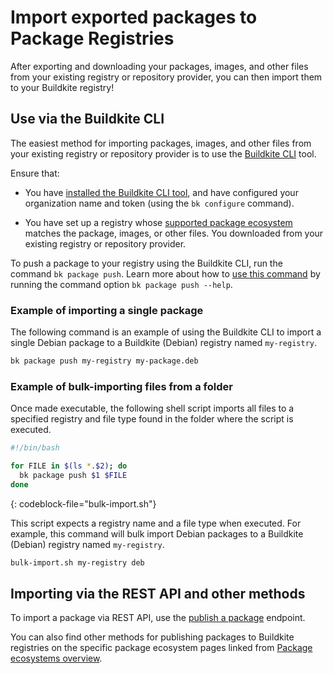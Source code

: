 # Import exported packages to Package Registries

After exporting and downloading your packages, images, and other files from your existing registry or repository provider, you can then import them to your Buildkite registry!

## Use via the Buildkite CLI

The easiest method for importing packages, images, and other files from your existing registry or repository provider is to use the [Buildkite CLI](/docs/cli) tool.

Ensure that:

- You have [installed the Buildkite CLI tool](/docs/cli/installation), and have configured your organization name and token (using the `bk configure` command).

- You have set up a registry whose [supported package ecosystem](/docs/package-registries/ecosystems) matches the package, images, or other files. You downloaded from your existing registry or repository provider.

To push a package to your registry using the Buildkite CLI, run the command `bk package push`. Learn more about how to [use this command](/docs/cli#usage) by running the command option `bk package push --help`.

### Example of importing a single package

The following command is an example of using the Buildkite CLI to import a single Debian package to a Buildkite (Debian) registry named `my-registry`.

```bash
bk package push my-registry my-package.deb
```

### Example of bulk-importing files from a folder

Once made executable, the following shell script imports all files to a specified registry and file type found in the folder where the script is executed.

```bash
#!/bin/bash

for FILE in $(ls *.$2); do
  bk package push $1 $FILE
done
```
{: codeblock-file="bulk-import.sh"}

This script expects a registry name and a file type when executed. For example, this command will bulk import Debian packages to a Buildkite (Debian) registry named `my-registry`.

```bash
bulk-import.sh my-registry deb
```

## Importing via the REST API and other methods

To import a package via REST API, use the [publish a package](/docs/apis/rest-api/package-registries/packages#publish-a-package) endpoint.

You can also find other methods for publishing packages to Buildkite registries on the specific package ecosystem pages linked from [Package ecosystems overview](/docs/package-registries/ecosystems).
